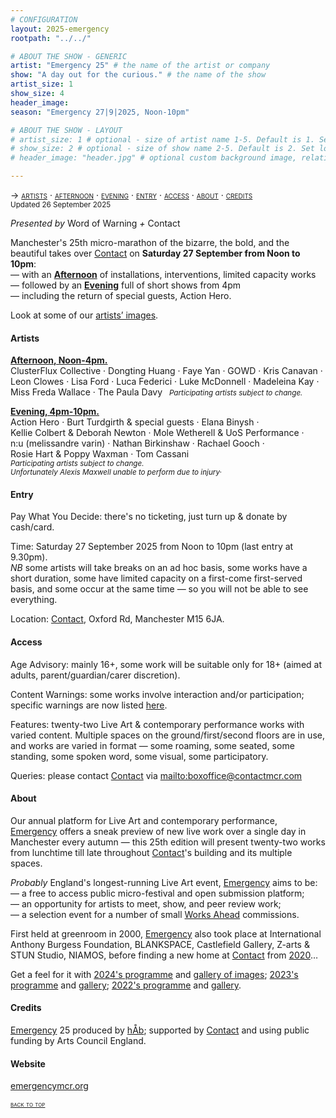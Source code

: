 ```yaml
---
# CONFIGURATION
layout: 2025-emergency
rootpath: "../../"

# ABOUT THE SHOW - GENERIC
artist: "Emergency 25" # the name of the artist or company
show: "A day out for the curious." # the name of the show
artist_size: 1
show_size: 4
header_image:  
season: "Emergency 27|9|2025, Noon-10pm"

# ABOUT THE SHOW - LAYOUT
# artist_size: 1 # optional - size of artist name 1-5. Default is 1. Set longer names to lower values
# show_size: 2 # optional - size of show name 2-5. Default is 2. Set longer names to lower values
# header_image: "header.jpg" # optional custom background image, relative to current page

---
```

<span style='font-variant: small-caps'>→ [artists](/current/2025-emergency/#artists) · [afternoon](/current/2025-emergency/afternoon) · [evening](/current/2025-emergency/evening) · [entry](/current/2025-emergency/#entry) · [access](/current/2025-emergency/#access) · [about](/current/2025-emergency/#about) · [credits](/current/2025-emergency/#credits)</span>&ensp; <small>Updated&nbsp;26&nbsp;September&nbsp;2025</small>         
         
*Presented by* Word of Warning *+* Contact        
        
Manchester's 25th micro-marathon of the bizarre, the bold, and the beautiful takes over <a href="https://contactmcr.com/events/emergency-25" target="_blank">Contact</a> on **Saturday 27 September from Noon to 10pm**:<br>— with an **[Afternoon](/current/2025-emergency/afternoon)** of installations, interventions, limited capacity works<br>— followed by an **[Evening](/current/2025-emergency/evening)** full of short shows from 4pm<br>— including the return of special guests, Action Hero.          
          
Look at some of our [artists’ images](/galleries/2025-emergencypre).         
         
#### Artists         
**[Afternoon, Noon-4pm.](/current/2025-emergency/afternoon)**<br>ClusterFlux&nbsp;Collective&nbsp;· Dongting&nbsp;Huang&nbsp;· Faye&nbsp;Yan&nbsp;· GOWD&nbsp;· Kris&nbsp;Canavan&nbsp;· Leon&nbsp;Clowes&nbsp;· Lisa&nbsp;Ford&nbsp;· Luca&nbsp;Federici&nbsp;· Luke&nbsp;McDonnell&nbsp;· Madeleina&nbsp;Kay&nbsp;· Miss&nbsp;Freda&nbsp;Wallace&nbsp;· The&nbsp;Paula&nbsp;Davy&ensp; <small>*Participating&nbsp;artists&nbsp;subject&nbsp;to&nbsp;change.*</small>         
        
**[Evening, 4pm-10pm.](/current/2025-emergency/evening)**<br>Action&nbsp;Hero&nbsp;· Burt&nbsp;Turdgirth&nbsp;&&nbsp;special&nbsp;guests&nbsp;· Elana&nbsp;Binysh&nbsp;· Kellie&nbsp;Colbert&nbsp;&&nbsp;Deborah&nbsp;Newton&nbsp;· Mole&nbsp;Wetherell&nbsp;&&nbsp;UoS&nbsp;Performance&nbsp;· n:u&nbsp;(melissandre&nbsp;varin)&nbsp;· Nathan&nbsp;Birkinshaw&nbsp;· Rachael&nbsp;Gooch&nbsp;· Rosie&nbsp;Hart&nbsp;&&nbsp;Poppy&nbsp;Waxman&nbsp;· Tom&nbsp;Cassani&ensp; <small>*Participating&nbsp;artists&nbsp;subject&nbsp;to&nbsp;change. Unfortunately&nbsp;Alexis&nbsp;Maxwell&nbsp;unable&nbsp;to&nbsp;perform&nbsp;due&nbsp;to&nbsp;injury·*</small>         
          
#### Entry         
Pay What You Decide: there's no ticketing, just turn up & donate by cash/card.         
          
Time: Saturday 27 September 2025 from Noon to 10pm (last entry at 9.30pm).<br>*NB* some artists will take breaks on an ad hoc basis, some works have a short duration, some have limited capacity on a first-come first-served basis, and some occur at the same time — so you will not be able to see everything.         
          
Location: <a href="https://contactmcr.com/visit/getting-here" target="_blank">Contact</a>, Oxford Rd, Manchester M15 6JA.         
        
#### Access         
Age Advisory: mainly 16+, some work will be suitable only for 18+ (aimed at adults, parent/guardian/carer discretion).         
          
Content Warnings: some works involve interaction and/or participation; specific warnings are now listed [here](/warnings).         
          
Features: twenty-two Live Art & contemporary performance works with varied content. Multiple spaces on the ground/first/second floors are in use, and works are varied in format — some roaming, some seated, some standing, some spoken word, some visual, some participatory.          
          
Queries: please contact <a href="https://contactmcr.com/visit/access" target="_blank">Contact</a> via <mailto:boxoffice@contactmcr.com>        
         
#### About         
Our annual platform for Live Art and contemporary performance, [Emergency](/hab/emergency) offers a sneak preview of new live work over a single day in Manchester every autumn — this 25th edition will present twenty-two works from lunchtime till late throughout <a href="https://contactmcr.com/events/emergency-25" target="_blank">Contact</a>'s building and its multiple spaces.       
         
*Probably* England's longest-running Live Art event, [Emergency](/hab/emergency) aims to be:<br>— a free to access public micro-festival and open submission platform;<br>— an opportunity for artists to meet, show, and peer review work;<br>— a selection event for a number of small [Works Ahead](/hab/worksahead) commissions.        
         
First held at greenroom in 2000, [Emergency](/hab/emergency) also took place at International Anthony Burgess Foundation, BLANKSPACE, Castlefield Gallery, Z-arts & STUN Studio, NIAMOS, before finding a new home at <a href="https://contactmcr.com" target="_blank">Contact</a> from [2020](/archive/2020-emergency)…         
         
Get a feel for it with [2024's programme](/archive/2024-emergency/#artists) and [gallery of images](/galleries/2024-emergency); [2023's programme](/archive/2023-emergency/#artists) and [gallery](/galleries/2023-emergency); [2022's programme](/archive/2022-emergency/#artists) and [gallery](/galleries/2022-emergency).         
         
#### Credits         
[Emergency](/hab/emergency) 25 produced by [hÅb](/hab); supported by <a href="https://contactmcr.com" target="_blank">Contact</a> and using public funding by Arts Council England.     
        
#### Website         
<a href="http://emergencymcr.org" target="_blank">emergencymcr.org</a>          
         
<small><span style='font-variant: small-caps'>[back to top](/current/2025-emergency)</span></small>
